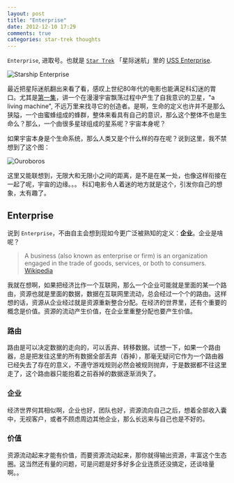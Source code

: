 ```yaml
---
layout: post
title: "Enterprise"
date: 2012-12-10 17:29
comments: true
categories: star-trek thoughts
---
```

`Enterprise`, 进取号。也就是 [`Star Trek`][startrek] 「星际迷航」里的 [USS Enterprise][ussenterprise]. 

![Starship Enterprise](http://upload.wikimedia.org/wikipedia/en/1/1a/USS_Enterprise_%28NCC-1701%29%2C_ENT1231.jpg "USS Enterprise (NCC-1701)")

最近把星际迷航翻出来看了看，感叹上世纪80年代的电影也能满足科幻迷的胃口。尤其是[第一集][ep1]，讲一个在漫漫宇宙飘荡过程中产生了自我意识的卫星，"a living machine", 不远万里来找寻它的创造者。是啊，生命的定义也许并不是那么狭隘，一个由蜜蜂组成的蜂群，整体来看具有自己的意识，那么这个整体不也是生命么？那么，一个由很多星球组成的星系呢？宇宙本身呢？

<!-- more -->
如果宇宙本身是个生命系统，那么人类又是个什么样的存在呢？说到这里，我不禁想到了这个图： 

![Ouroboros](http://d.pr/i/NwHd+ "Ouroboros")

这里又能联想到，无限大和无限小之间的距离，是不是在某一处，也像这样衔接在一起了呢，宇宙的边缘。。。
科幻电影令人着迷的地方就是这个，引发你自己的想象，太有趣了。

## Enterprise
说到 `Enterprise`，不由自主会想到现如今更广泛被熟知的定义：**企业**。企业是啥呢？

>A business (also known as enterprise or firm) is an organization engaged in the trade of goods, services, or both to consumers. [Wikipedia][]

我就在想啊，如果把经济比作一个互联网，那么一个企业可能就是里面的某一个路由，资源也就是里面的数据，数据在互联网里流动，总会经过一个个的路由。这样想的话，资源从企业经过就是资源重新整合分配。在经济的世界里，还有个重要的概念是价值。资源的流动产生价值，在企业里重整分配也要产生价值。  

### 路由
路由是可以决定数据的走向的，可以丢弃、转移数据。试想一下，如果一个路由器，总是把发往这里的所有数据全部丢弃（吞掉），那毫无疑问它作为一个路由器已经失去了存在的意义，不遵守游戏规则必然会被规则抛弃，于是数据都不往这里走了，这个路由器只能抱着之前吞掉的数据逐渐消失了。

### 企业
经济世界何其相似啊，企业也好，团队也好，资源流向自己之后，想着全部收入囊中，无视客户，或者不顾虑周边其他企业，那么长远来与自己也是不好的。

### 价值
资源流动起来才能有价值，而要资源流动起来，那你就得输出资源，丰富这个生态圈。这当然还有量的问题，可是问题是好多好多企业连质还没搞定，还谈啥量啊。。

[startrek]: http://en.wikipedia.org/wiki/Star_Trek "Star Trek Wikipedia"
[ussenterprise]: http://en.wikipedia.org/wiki/Starship_Enterprise "Starship: Enterprise"
[Wikipedia]: http://en.wikipedia.org/wiki/Business "Wikipedia: Business"
[ep1]: http://en.wikipedia.org/wiki/Star_Trek:_The_Motion_Picture "Star Trek: The Motion Picture"

